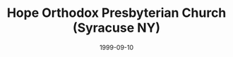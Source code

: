 ---
date: &id001 1999-09-10
end_date: null
location:
  address: 4962 W. Seneca Turnpike
  city: Syracuse
  state: NY
minister:
- end: 1999-09-10
  name: Gerald Malkus
  start: 1994-01-01
  type: Organizing Pastor
- end: null
  name: Gerald Malkus
  start: 1999-09-10
  type: Pastor
ministers:
- Gerald Malkus
- Gerald Malkus
name: Hope Orthodox Presbyterian Church
names:
- end: 1999-09-10
  name: Hope Orthodox Presbyterian mission work
  start: 1994-01-01
- end: null
  name: Hope Orthodox Presbyterian Church
  start: 1999-09-10
origination_date: *id001
raw_data: "NY\nSyracuse\nHope Orthodox Presbyterian mission work (1994\u2013September\
  \ 10, 1999)\nHope Orthodox Presbyterian Church (September 10,1999\u2013 )\n4962\
  \ W. Seneca Turnpike\nOrg. Pastor: Gerald Malkus, 1994\u201399\nPastor: Gerald Malkus,\
  \ 1999\u2013"
received_from: null
states:
- NY
status:
  active: false
  end_date: null
  reason: null
  received_from: null
  withdrawal_to: null
title: Hope Orthodox Presbyterian Church (Syracuse NY)
year_established:
- 1999

---